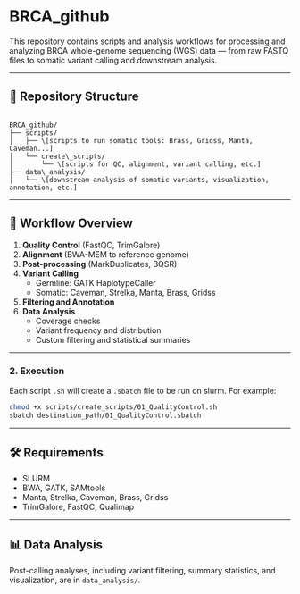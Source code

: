 # BRCA_github

This repository contains scripts and analysis workflows for processing and analyzing BRCA whole-genome sequencing (WGS) data — from raw FASTQ files to somatic variant calling and downstream analysis.

---

## 📁 Repository Structure

```

BRCA_github/
├── scripts/
│   ├── \[scripts to run somatic tools: Brass, Gridss, Manta, Caveman...]
│   └── create\_scripts/
│       └── \[scripts for QC, alignment, variant calling, etc.]
├── data\_analysis/
│   └── \[downstream analysis of somatic variants, visualization, annotation, etc.]

```

---

## 🔬 Workflow Overview

1. **Quality Control** (FastQC, TrimGalore)
2. **Alignment** (BWA-MEM to reference genome)
3. **Post-processing** (MarkDuplicates, BQSR)
4. **Variant Calling**
   - Germline: GATK HaplotypeCaller
   - Somatic: Caveman, Strelka, Manta, Brass, Gridss
5. **Filtering and Annotation**
6. **Data Analysis**
   - Coverage checks
   - Variant frequency and distribution
   - Custom filtering and statistical summaries

---


### 2. Execution

Each script `.sh` will create a `.sbatch` file to be run on slurm. For example:

```bash
chmod +x scripts/create_scripts/01_QualityControl.sh
sbatch destination_path/01_QualityControl.sbatch
```

---

## 🛠 Requirements

* SLURM
* BWA, GATK, SAMtools
* Manta, Strelka, Caveman, Brass, Gridss
* TrimGalore, FastQC, Qualimap

---

## 📊 Data Analysis

Post-calling analyses, including variant filtering, summary statistics, and visualization, are in `data_analysis/`.

